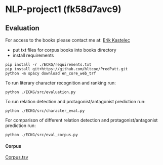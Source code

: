 # NLP-project1 (fk58d7avc9)

## Evaluation

For access to the books please contact me at: [Erik Kastelec](mailto:erikkastelec@gmail.com)

* put txt files for corpus books into books directory
* install requirements

```
pip install -r ./ECKG/requirements.txt
pip install git+https://github.com/hltcoe/PredPatt.git
python -m spacy download en_core_web_trf
```

To run literary character recognition and ranking run:

```
python ./ECKG/src/evaluation.py
```

To run relation detection and protagonist/antagonist prediction run:

```
python ./ECKG/src/character_eval.py
```

For comparison of different relation detection and protagonist/antagonist prediction run:
```
python ./ECKG/src/eval_corpus.py
```


#### Corpus

[Corpus.tsv](./ECKG/src/books/corpus.tsv)


